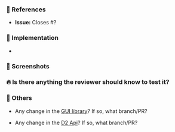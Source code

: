 ### :pushpin: References

-   **Issue:** Closes #?

### :memo: Implementation

-

### :art: Screenshots

### :fire: Is there anything the reviewer should know to test it?

### :bookmark_tabs: Others

-   Any change in the [GUI library](https://github.com/EyeSeeTea/d2-ui-components)? If so, what branch/PR?

-   Any change in the [D2 Api](https://github.com/EyeSeeTea/d2-api)? If so, what branch/PR?
